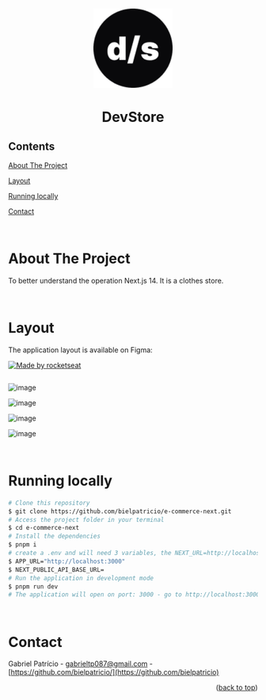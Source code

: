 <div id="top"></div>

<!-- PROJECT LOGO -->

<br />
<div align="center">
  <img src="src/app/icon.png" alt="Logo" width="160" height="160">
  <h1 align="center">DevStore</h3>
</div>

<!-- TABLE OF CONTENTS -->

## Contents

<p align="center">
    <p><a href="#about-the-project" title=" go to About the Project">About The Project</a></p>
    <p><a href="#layout" title=" go to Layout">Layout</a></p>
    <p><a href="#running-locally" title=" go to Running locally">Running locally</a></p>
    <p><a href="#contact" title=" go to Contact">Contact</a></p>
  </p>

<br>
<!-- ABOUT THE PROJECT -->

# About The Project

To better understand the operation Next.js 14. It is a clothes store.

<br>

# Layout

The application layout is available on Figma:

<a href="https://www.figma.com/file/EnpfGhagnfDHrCYuoHxUUU/devstore-%E2%80%A2-Projeto-React-(Community)?type=design&node-id=201-2&mode=design&t=smpgXhkUQGhyieoL-0">
  <img alt="Made by rocketseat" src="https://img.shields.io/badge/Acessar%20Layout%20-Figma-%2304D361">
</a>

<br>

<p align="center" style="display: flex; align-items: flex-start; justify-content: center;">

  ![image](https://github.com/bielpatricio/e-commerce-next/assets/32223762/46323f4e-237e-4127-ac2c-aaeefd235edd)

  ![image](https://github.com/bielpatricio/e-commerce-next/assets/32223762/69a811c9-6784-4487-9e19-ff02d84be0a5)

  ![image](https://github.com/bielpatricio/e-commerce-next/assets/32223762/ae7e8548-196e-4e0e-955b-c65593a4fdaa)

  ![image](https://github.com/bielpatricio/e-commerce-next/assets/32223762/cb7416a5-3244-42c8-b8d3-ef0f55691b22)


<br>

# Running locally

```bash
# Clone this repository
$ git clone https://github.com/bielpatricio/e-commerce-next.git
# Access the project folder in your terminal
$ cd e-commerce-next
# Install the dependencies
$ pnpm i
# create a .env and will need 3 variables, the NEXT_URL=http://localhost:3000, the STRIPE_PUBLIC_KEY, and STRIPE_PRIVATE_KEY, this two you will need to take from https://dashboard.stripe.com/test/dashboard, if you don't have an account, create one and create some products there.
$ APP_URL="http://localhost:3000"
$ NEXT_PUBLIC_API_BASE_URL=
# Run the application in development mode
$ pnpm run dev
# The application will open on port: 3000 - go to http://localhost:3000
```


<br>

# Contact

Gabriel Patrício - gabrieltp087@gmail.com - [https://github.com/bielpatricio/](https://github.com/bielpatricio)

<p align="right">(<a href="#top">back to top</a>)</p>
